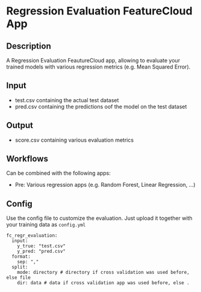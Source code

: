 # Regression Evaluation FeatureCloud App

## Description
A Regression Evaluation FeautureCloud app, allowing to evaluate your trained models with various regression metrics (e.g. Mean Squared Error).

## Input
- test.csv containing the actual test dataset
- pred.csv containing the predictions oof the model on the test dataset

## Output
- score.csv containing various evaluation metrics

## Workflows
Can be combined with the following apps:
- Pre: Various regression apps (e.g. Random Forest, Linear Regression, ...)

## Config
Use the config file to customize the evaluation. Just upload it together with your training data as `config.yml`
```
fc_regr_evaluation:
  input:
    y_true: "test.csv"
    y_pred: "pred.csv"
  format:
    sep: ","
  split:
    mode: directory # directory if cross validation was used before, else file
    dir: data # data if cross validation app was used before, else .
```
